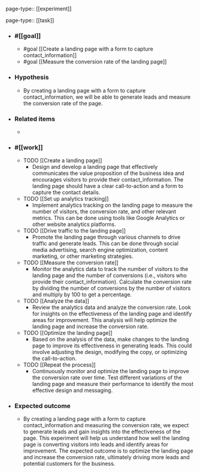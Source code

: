 page-type:: [[experiment]]

page-type:: [[task]]

  - ### #[[goal]]
    - #goal [[Create a landing page with a form to capture contact_information]]
    - #goal [[Measure the conversion rate of the landing page]]
  - ### Hypothesis
    - By creating a landing page with a form to capture contact_information, we will be able to generate leads and measure the conversion rate of the page.
  - ### Related items
    - 
  - ### #[[work]]
    - TODO [[Create a landing page]]
      - Design and develop a landing page that effectively communicates the value proposition of the business idea and encourages visitors to provide their contact_information. The landing page should have a clear call-to-action and a form to capture the contact details.
    - TODO [[Set up analytics tracking]]
      - Implement analytics tracking on the landing page to measure the number of visitors, the conversion rate, and other relevant metrics. This can be done using tools like Google Analytics or other website analytics platforms.
    - TODO [[Drive traffic to the landing page]]
      - Promote the landing page through various channels to drive traffic and generate leads. This can be done through social media advertising, search engine optimization, content marketing, or other marketing strategies.
    - TODO [[Measure the conversion rate]]
      - Monitor the analytics data to track the number of visitors to the landing page and the number of conversions (i.e., visitors who provide their contact_information). Calculate the conversion rate by dividing the number of conversions by the number of visitors and multiply by 100 to get a percentage.
    - TODO [[Analyze the data]]
      - Review the analytics data and analyze the conversion rate. Look for insights on the effectiveness of the landing page and identify areas for improvement. This analysis will help optimize the landing page and increase the conversion rate.
    - TODO [[Optimize the landing page]]
      - Based on the analysis of the data, make changes to the landing page to improve its effectiveness in generating leads. This could involve adjusting the design, modifying the copy, or optimizing the call-to-action.
    - TODO [[Repeat the process]]
      - Continuously monitor and optimize the landing page to improve the conversion rate over time. Test different variations of the landing page and measure their performance to identify the most effective design and messaging.
  - ### Expected outcome
    - By creating a landing page with a form to capture contact_information and measuring the conversion rate, we expect to generate leads and gain insights into the effectiveness of the page. This experiment will help us understand how well the landing page is converting visitors into leads and identify areas for improvement. The expected outcome is to optimize the landing page and increase the conversion rate, ultimately driving more leads and potential customers for the business.
